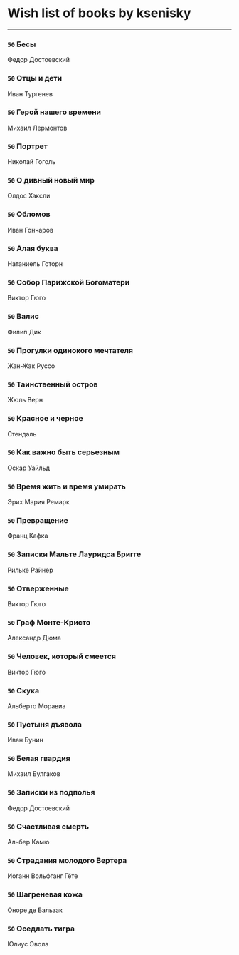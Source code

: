 # Wish list of books by ksenisky
---

### `50` Бесы
Федор Достоевский

### `50` Отцы и дети
Иван Тургенев

### `50` Герой нашего времени
Михаил Лермонтов

### `50` Портрет
Николай Гоголь

### `50` О дивный новый мир
Олдос Хаксли

### `50` Обломов
Иван Гончаров

### `50` Алая буква
Натаниель Готорн

### `50` Собор Парижской Богоматери
Виктор Гюго

### `50` Валис
Филип Дик

### `50` Прогулки одинокого мечтателя
Жан-Жак Руссо

### `50` Таинственный остров
Жюль Верн

### `50` Красное и черное
Стендаль

### `50` Как важно быть серьезным
Оскар Уайльд

### `50` Время жить и время умирать
Эрих Мария Ремарк

### `50` Превращение
Франц Кафка

### `50` Записки Мальте Лауридса Бригге
Рильке Райнер

### `50` Отверженные
Виктор Гюго

### `50` Граф Монте-Кристо
Александр Дюма

### `50` Человек, который смеется
Виктор Гюго

### `50` Скука
Альберто Моравиа

### `50` Пустыня дъявола
Иван Бунин

### `50` Белая гвардия
Михаил Булгаков

### `50` Записки из подполья
Федор Достоевский

### `50` Счастливая смерть
Альбер Камю

### `50` Страдания молодого Вертера
Иоганн Вольфганг Гёте

### `50` Шагреневая кожа
Оноре де Бальзак

### `50` Оседлать тигра
Юлиус Эвола


